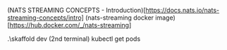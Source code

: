 (NATS STREAMING CONCEPTS - Introduction)[https://docs.nats.io/nats-streaming-concepts/intro]
(nats-streaming docker image)[https://hub.docker.com/_/nats-streaming]

.\skaffold dev
(2nd terminal) kubectl get pods